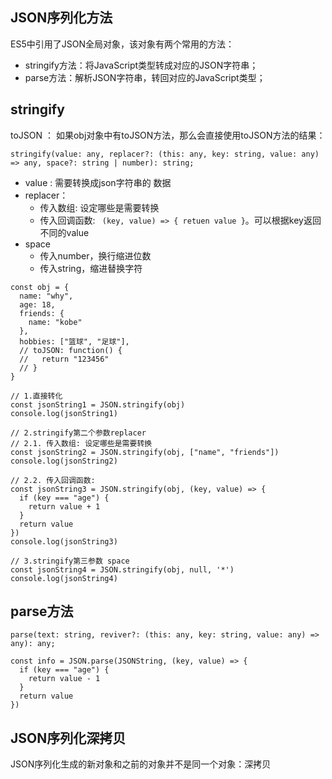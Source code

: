 ## JSON序列化方法

ES5中引用了JSON全局对象，该对象有两个常用的方法： 

- stringify方法：将JavaScript类型转成对应的JSON字符串； 
- parse方法：解析JSON字符串，转回对应的JavaScript类型；

## stringify

toJSON ： 如果obj对象中有toJSON方法，那么会直接使用toJSON方法的结果：

```
stringify(value: any, replacer?: (this: any, key: string, value: any) => any, space?: string | number): string;
```

- value : 需要转换成json字符串的 数据
- replacer：
  - 传入数组: 设定哪些是需要转换
  - 传入回调函数: ` (key, value) => { retuen value }`。可以根据key返回不同的value
- space
  - 传入number，换行缩进位数
  - 传入string，缩进替换字符

```
const obj = {
  name: "why",
  age: 18,
  friends: {
    name: "kobe"
  },
  hobbies: ["篮球", "足球"],
  // toJSON: function() {
  //   return "123456"
  // }
}

// 1.直接转化
const jsonString1 = JSON.stringify(obj)
console.log(jsonString1)

// 2.stringify第二个参数replacer
// 2.1. 传入数组: 设定哪些是需要转换
const jsonString2 = JSON.stringify(obj, ["name", "friends"])
console.log(jsonString2)

// 2.2. 传入回调函数:
const jsonString3 = JSON.stringify(obj, (key, value) => {
  if (key === "age") {
    return value + 1
  }
  return value
})
console.log(jsonString3)

// 3.stringify第三参数 space
const jsonString4 = JSON.stringify(obj, null, '*')
console.log(jsonString4)
```

## parse方法

```
parse(text: string, reviver?: (this: any, key: string, value: any) => any): any;
```

```
const info = JSON.parse(JSONString, (key, value) => {
  if (key === "age") {
    return value - 1
  }
  return value
})
```

## JSON序列化深拷贝

JSON序列化生成的新对象和之前的对象并不是同一个对象：深拷贝

